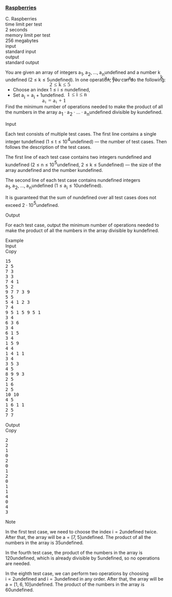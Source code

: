 <h3><a href="https://codeforces.com/contest/1883/problem/C" target="_blank" rel="noopener noreferrer">Raspberries</a></h3>
<div class="header"><div class="title">C. Raspberries</div><div class="time-limit"><div class="property-title">time limit per test</div>2 seconds</div><div class="memory-limit"><div class="property-title">memory limit per test</div>256 megabytes</div><div class="input-file input-standard"><div class="property-title">input</div>standard input</div><div class="output-file output-standard"><div class="property-title">output</div>standard output</div></div><div><p>You are given an array of integers <span class="MathJax_Preview" style="color: inherit;"><span class="MJXp-math" id="MJXp-Span-1"><span class="MJXp-msubsup" id="MJXp-Span-2"><span class="MJXp-mi MJXp-italic" id="MJXp-Span-3" style="margin-right: 0.05em;">a</span><span class="MJXp-mn MJXp-script" id="MJXp-Span-4" style="vertical-align: -0.4em;">1</span></span><span class="MJXp-mo" id="MJXp-Span-5" style="margin-left: 0em; margin-right: 0.222em;">,</span><span class="MJXp-msubsup" id="MJXp-Span-6"><span class="MJXp-mi MJXp-italic" id="MJXp-Span-7" style="margin-right: 0.05em;">a</span><span class="MJXp-mn MJXp-script" id="MJXp-Span-8" style="vertical-align: -0.4em;">2</span></span><span class="MJXp-mo" id="MJXp-Span-9" style="margin-left: 0em; margin-right: 0.222em;">,</span><span class="MJXp-mo" id="MJXp-Span-10" style="margin-left: 0em; margin-right: 0em;">…</span><span class="MJXp-mo" id="MJXp-Span-11" style="margin-left: 0em; margin-right: 0.222em;">,</span><span class="MJXp-msubsup" id="MJXp-Span-12"><span class="MJXp-mi MJXp-italic" id="MJXp-Span-13" style="margin-right: 0.05em;">a</span><span class="MJXp-mi MJXp-italic MJXp-script" id="MJXp-Span-14" style="vertical-align: -0.4em;">n</span></span></span></span><span class="MathJax MathJax_Processed" id="MathJax-Element-1-Frame" tabindex="0" style=""><nobr><span class="math" id="MathJax-Span-1"><span style="display: inline-block; position: relative; width: 0em; height: 0px; font-size: 122%;"><span style="position: absolute;"><span class="mrow" id="MathJax-Span-2"><span class="msubsup" id="MathJax-Span-3"><span style="display: inline-block; position: relative; width: 0.94em; height: 0px;"><span style="position: absolute; clip: rect(3.34em, 1000.53em, 4.16em, -999.997em); top: -3.978em; left: 0em;"><span class="mi" id="MathJax-Span-4" style="font-family: MathJax_Math-italic;">a</span><span style="display: inline-block; width: 0px; height: 3.984em;"></span></span><span style="position: absolute; top: -3.803em; left: 0.53em;"><span class="mn" id="MathJax-Span-5" style="font-size: 70.7%; font-family: MathJax_Main;">1</span><span style="display: inline-block; width: 0px; height: 3.984em;"></span></span></span></span><span class="mo" id="MathJax-Span-6" style="font-family: MathJax_Main;">,</span><span class="msubsup" id="MathJax-Span-7" style="padding-left: 0.179em;"><span style="display: inline-block; position: relative; width: 0.94em; height: 0px;"><span style="position: absolute; clip: rect(3.34em, 1000.53em, 4.16em, -999.997em); top: -3.978em; left: 0em;"><span class="mi" id="MathJax-Span-8" style="font-family: MathJax_Math-italic;">a</span><span style="display: inline-block; width: 0px; height: 3.984em;"></span></span><span style="position: absolute; top: -3.803em; left: 0.53em;"><span class="mn" id="MathJax-Span-9" style="font-size: 70.7%; font-family: MathJax_Main;">2</span><span style="display: inline-block; width: 0px; height: 3.984em;"></span></span></span></span><span class="mo" id="MathJax-Span-10" style="font-family: MathJax_Main;">,</span><span class="mo" id="MathJax-Span-11" style="font-family: MathJax_Main; padding-left: 0.179em;">…</span><span class="mo" id="MathJax-Span-12" style="font-family: MathJax_Main; padding-left: 0.179em;">,</span><span class="msubsup" id="MathJax-Span-13" style="padding-left: 0.179em;"><span style="display: inline-block; position: relative; width: 1.057em; height: 0px;"><span style="position: absolute; clip: rect(3.34em, 1000.53em, 4.16em, -999.997em); top: -3.978em; left: 0em;"><span class="mi" id="MathJax-Span-14" style="font-family: MathJax_Math-italic;">a</span><span style="display: inline-block; width: 0px; height: 3.984em;"></span></span><span style="position: absolute; top: -3.803em; left: 0.53em;"><span class="mi" id="MathJax-Span-15" style="font-size: 70.7%; font-family: MathJax_Math-italic;">n</span><span style="display: inline-block; width: 0px; height: 3.984em;"></span></span></span></span></span></span></span></span></nobr></span>undefined and a number <span class="MathJax_Preview" style="color: inherit;"><span class="MJXp-math" id="MJXp-Span-15"><span class="MJXp-mi MJXp-italic" id="MJXp-Span-16">k</span></span></span><span class="MathJax MathJax_Processed" id="MathJax-Element-2-Frame" tabindex="0" style=""><nobr><span class="math" id="MathJax-Span-16"><span style="display: inline-block; position: relative; width: 0em; height: 0px; font-size: 122%;"><span style="position: absolute;"><span class="mrow" id="MathJax-Span-17"><span class="mi" id="MathJax-Span-18" style="font-family: MathJax_Math-italic;">k</span></span></span></span></span></nobr></span>undefined (<span class="MathJax_Preview" style="color: inherit;"><span class="MJXp-math" id="MJXp-Span-17"><span class="MJXp-mn" id="MJXp-Span-18">2</span><span class="MJXp-mo" id="MJXp-Span-19" style="margin-left: 0.333em; margin-right: 0.333em;">≤</span><span class="MJXp-mi MJXp-italic" id="MJXp-Span-20">k</span><span class="MJXp-mo" id="MJXp-Span-21" style="margin-left: 0.333em; margin-right: 0.333em;">≤</span><span class="MJXp-mn" id="MJXp-Span-22">5</span></span></span><span class="MathJax MathJax_Processed" id="MathJax-Element-3-Frame" tabindex="0" style=""><nobr><span class="math" id="MathJax-Span-19"><span style="display: inline-block; position: relative; width: 0em; height: 0px; font-size: 122%;"><span style="position: absolute;"><span class="mrow" id="MathJax-Span-20"><span class="mn" id="MathJax-Span-21" style="font-family: MathJax_Main;">2</span><span class="mo" id="MathJax-Span-22" style="font-family: MathJax_Main; padding-left: 0.296em;">≤</span><span class="mi" id="MathJax-Span-23" style="font-family: MathJax_Math-italic; padding-left: 0.296em;">k</span><span class="mo" id="MathJax-Span-24" style="font-family: MathJax_Main; padding-left: 0.296em;">≤</span><span class="mn" id="MathJax-Span-25" style="font-family: MathJax_Main; padding-left: 0.296em;">5</span></span></span></span></span></nobr></span>undefined). In one operation, you can do the following:</p><ul><li> Choose an index <span class="MathJax_Preview" style="color: inherit;"><span class="MJXp-math" id="MJXp-Span-23"><span class="MJXp-mn" id="MJXp-Span-24">1</span><span class="MJXp-mo" id="MJXp-Span-25" style="margin-left: 0.333em; margin-right: 0.333em;">≤</span><span class="MJXp-mi MJXp-italic" id="MJXp-Span-26">i</span><span class="MJXp-mo" id="MJXp-Span-27" style="margin-left: 0.333em; margin-right: 0.333em;">≤</span><span class="MJXp-mi MJXp-italic" id="MJXp-Span-28">n</span></span></span><span class="MathJax MathJax_Processed" id="MathJax-Element-4-Frame" tabindex="0" style=""><nobr><span class="math" id="MathJax-Span-26"><span style="display: inline-block; position: relative; width: 0em; height: 0px; font-size: 122%;"><span style="position: absolute;"><span class="mrow" id="MathJax-Span-27"><span class="mn" id="MathJax-Span-28" style="font-family: MathJax_Main;">1</span><span class="mo" id="MathJax-Span-29" style="font-family: MathJax_Main; padding-left: 0.296em;">≤</span><span class="mi" id="MathJax-Span-30" style="font-family: MathJax_Math-italic; padding-left: 0.296em;">i</span><span class="mo" id="MathJax-Span-31" style="font-family: MathJax_Main; padding-left: 0.296em;">≤</span><span class="mi" id="MathJax-Span-32" style="font-family: MathJax_Math-italic; padding-left: 0.296em;">n</span></span></span></span></span></nobr></span>undefined,</li><li> Set <span class="MathJax_Preview" style="color: inherit;"><span class="MJXp-math" id="MJXp-Span-29"><span class="MJXp-msubsup" id="MJXp-Span-30"><span class="MJXp-mi MJXp-italic" id="MJXp-Span-31" style="margin-right: 0.05em;">a</span><span class="MJXp-mi MJXp-italic MJXp-script" id="MJXp-Span-32" style="vertical-align: -0.4em;">i</span></span><span class="MJXp-mo" id="MJXp-Span-33" style="margin-left: 0.333em; margin-right: 0.333em;">=</span><span class="MJXp-msubsup" id="MJXp-Span-34"><span class="MJXp-mi MJXp-italic" id="MJXp-Span-35" style="margin-right: 0.05em;">a</span><span class="MJXp-mi MJXp-italic MJXp-script" id="MJXp-Span-36" style="vertical-align: -0.4em;">i</span></span><span class="MJXp-mo" id="MJXp-Span-37" style="margin-left: 0.267em; margin-right: 0.267em;">+</span><span class="MJXp-mn" id="MJXp-Span-38">1</span></span></span><span class="MathJax MathJax_Processed" id="MathJax-Element-5-Frame" tabindex="0" style=""><nobr><span class="math" id="MathJax-Span-33"><span style="display: inline-block; position: relative; width: 0em; height: 0px; font-size: 122%;"><span style="position: absolute;"><span class="mrow" id="MathJax-Span-34"><span class="msubsup" id="MathJax-Span-35"><span style="display: inline-block; position: relative; width: 0.823em; height: 0px;"><span style="position: absolute; clip: rect(3.34em, 1000.53em, 4.16em, -999.997em); top: -3.978em; left: 0em;"><span class="mi" id="MathJax-Span-36" style="font-family: MathJax_Math-italic;">a</span><span style="display: inline-block; width: 0px; height: 3.984em;"></span></span><span style="position: absolute; top: -3.803em; left: 0.53em;"><span class="mi" id="MathJax-Span-37" style="font-size: 70.7%; font-family: MathJax_Math-italic;">i</span><span style="display: inline-block; width: 0px; height: 3.984em;"></span></span></span></span><span class="mo" id="MathJax-Span-38" style="font-family: MathJax_Main; padding-left: 0.296em;">=</span><span class="msubsup" id="MathJax-Span-39" style="padding-left: 0.296em;"><span style="display: inline-block; position: relative; width: 0.823em; height: 0px;"><span style="position: absolute; clip: rect(3.34em, 1000.53em, 4.16em, -999.997em); top: -3.978em; left: 0em;"><span class="mi" id="MathJax-Span-40" style="font-family: MathJax_Math-italic;">a</span><span style="display: inline-block; width: 0px; height: 3.984em;"></span></span><span style="position: absolute; top: -3.803em; left: 0.53em;"><span class="mi" id="MathJax-Span-41" style="font-size: 70.7%; font-family: MathJax_Math-italic;">i</span><span style="display: inline-block; width: 0px; height: 3.984em;"></span></span></span></span><span class="mo" id="MathJax-Span-42" style="font-family: MathJax_Main; padding-left: 0.237em;">+</span><span class="mn" id="MathJax-Span-43" style="font-family: MathJax_Main; padding-left: 0.237em;">1</span></span></span></span></span></nobr></span>undefined.</li></ul><p>Find the minimum number of operations needed to make the product of all the numbers in the array <span class="MathJax_Preview" style="color: inherit;"><span class="MJXp-math" id="MJXp-Span-39"><span class="MJXp-msubsup" id="MJXp-Span-40"><span class="MJXp-mi MJXp-italic" id="MJXp-Span-41" style="margin-right: 0.05em;">a</span><span class="MJXp-mn MJXp-script" id="MJXp-Span-42" style="vertical-align: -0.4em;">1</span></span><span class="MJXp-mo" id="MJXp-Span-43" style="margin-left: 0.267em; margin-right: 0.267em;">⋅</span><span class="MJXp-msubsup" id="MJXp-Span-44"><span class="MJXp-mi MJXp-italic" id="MJXp-Span-45" style="margin-right: 0.05em;">a</span><span class="MJXp-mn MJXp-script" id="MJXp-Span-46" style="vertical-align: -0.4em;">2</span></span><span class="MJXp-mo" id="MJXp-Span-47" style="margin-left: 0.267em; margin-right: 0.267em;">⋅</span><span class="MJXp-mo" id="MJXp-Span-48" style="margin-left: 0em; margin-right: 0em;">…</span><span class="MJXp-mo" id="MJXp-Span-49" style="margin-left: 0.267em; margin-right: 0.267em;">⋅</span><span class="MJXp-msubsup" id="MJXp-Span-50"><span class="MJXp-mi MJXp-italic" id="MJXp-Span-51" style="margin-right: 0.05em;">a</span><span class="MJXp-mi MJXp-italic MJXp-script" id="MJXp-Span-52" style="vertical-align: -0.4em;">n</span></span></span></span><span class="MathJax MathJax_Processing" id="MathJax-Element-6-Frame" tabindex="0"></span>undefined divisible by <span class="MathJax_Preview" style="color: inherit;"><span class="MJXp-math" id="MJXp-Span-53"><span class="MJXp-mi MJXp-italic" id="MJXp-Span-54">k</span></span></span><span class="MathJax MathJax_Processing" id="MathJax-Element-7-Frame" tabindex="0"></span>undefined.</p></div><div class="input-specification"><div class="section-title">Input</div><p>Each test consists of multiple test cases. The first line contains a single integer <span class="MathJax_Preview" style="color: inherit;"><span class="MJXp-math" id="MJXp-Span-55"><span class="MJXp-mi MJXp-italic" id="MJXp-Span-56">t</span></span></span><span class="MathJax MathJax_Processing" id="MathJax-Element-8-Frame" tabindex="0"></span>undefined (<span class="MathJax_Preview" style="color: inherit;"><span class="MJXp-math" id="MJXp-Span-57"><span class="MJXp-mn" id="MJXp-Span-58">1</span><span class="MJXp-mo" id="MJXp-Span-59" style="margin-left: 0.333em; margin-right: 0.333em;">≤</span><span class="MJXp-mi MJXp-italic" id="MJXp-Span-60">t</span><span class="MJXp-mo" id="MJXp-Span-61" style="margin-left: 0.333em; margin-right: 0.333em;">≤</span><span class="MJXp-msubsup" id="MJXp-Span-62"><span class="MJXp-mn" id="MJXp-Span-63" style="margin-right: 0.05em;">10</span><span class="MJXp-mn MJXp-script" id="MJXp-Span-64" style="vertical-align: 0.5em;">4</span></span></span></span><span class="MathJax MathJax_Processing" id="MathJax-Element-9-Frame" tabindex="0"></span>undefined) — the number of test cases. Then follows the description of the test cases.</p><p>The first line of each test case contains two integers <span class="MathJax_Preview" style="color: inherit;"><span class="MJXp-math" id="MJXp-Span-65"><span class="MJXp-mi MJXp-italic" id="MJXp-Span-66">n</span></span></span><span class="MathJax MathJax_Processing" id="MathJax-Element-10-Frame" tabindex="0"></span>undefined and <span class="MathJax_Preview" style="color: inherit;"><span class="MJXp-math" id="MJXp-Span-67"><span class="MJXp-mi MJXp-italic" id="MJXp-Span-68">k</span></span></span><span class="MathJax MathJax_Processing" id="MathJax-Element-11-Frame" tabindex="0"></span>undefined (<span class="MathJax_Preview" style="color: inherit;"><span class="MJXp-math" id="MJXp-Span-69"><span class="MJXp-mn" id="MJXp-Span-70">2</span><span class="MJXp-mo" id="MJXp-Span-71" style="margin-left: 0.333em; margin-right: 0.333em;">≤</span><span class="MJXp-mi MJXp-italic" id="MJXp-Span-72">n</span><span class="MJXp-mo" id="MJXp-Span-73" style="margin-left: 0.333em; margin-right: 0.333em;">≤</span><span class="MJXp-msubsup" id="MJXp-Span-74"><span class="MJXp-mn" id="MJXp-Span-75" style="margin-right: 0.05em;">10</span><span class="MJXp-mn MJXp-script" id="MJXp-Span-76" style="vertical-align: 0.5em;">5</span></span></span></span><span class="MathJax MathJax_Processing" id="MathJax-Element-12-Frame" tabindex="0"></span>undefined, <span class="MathJax_Preview" style="color: inherit;"><span class="MJXp-math" id="MJXp-Span-77"><span class="MJXp-mn" id="MJXp-Span-78">2</span><span class="MJXp-mo" id="MJXp-Span-79" style="margin-left: 0.333em; margin-right: 0.333em;">≤</span><span class="MJXp-mi MJXp-italic" id="MJXp-Span-80">k</span><span class="MJXp-mo" id="MJXp-Span-81" style="margin-left: 0.333em; margin-right: 0.333em;">≤</span><span class="MJXp-mn" id="MJXp-Span-82">5</span></span></span><span class="MathJax MathJax_Processing" id="MathJax-Element-13-Frame" tabindex="0"></span>undefined) — the size of the array <span class="MathJax_Preview" style="color: inherit;"><span class="MJXp-math" id="MJXp-Span-83"><span class="MJXp-mi MJXp-italic" id="MJXp-Span-84">a</span></span></span><span class="MathJax MathJax_Processing" id="MathJax-Element-14-Frame" tabindex="0"></span>undefined and the number <span class="MathJax_Preview" style="color: inherit;"><span class="MJXp-math" id="MJXp-Span-85"><span class="MJXp-mi MJXp-italic" id="MJXp-Span-86">k</span></span></span><span class="MathJax MathJax_Processing" id="MathJax-Element-15-Frame" tabindex="0"></span>undefined.</p><p>The second line of each test case contains <span class="MathJax_Preview" style="color: inherit;"><span class="MJXp-math" id="MJXp-Span-87"><span class="MJXp-mi MJXp-italic" id="MJXp-Span-88">n</span></span></span><span class="MathJax MathJax_Processing" id="MathJax-Element-16-Frame" tabindex="0"></span>undefined integers <span class="MathJax_Preview" style="color: inherit;"><span class="MJXp-math" id="MJXp-Span-89"><span class="MJXp-msubsup" id="MJXp-Span-90"><span class="MJXp-mi MJXp-italic" id="MJXp-Span-91" style="margin-right: 0.05em;">a</span><span class="MJXp-mn MJXp-script" id="MJXp-Span-92" style="vertical-align: -0.4em;">1</span></span><span class="MJXp-mo" id="MJXp-Span-93" style="margin-left: 0em; margin-right: 0.222em;">,</span><span class="MJXp-msubsup" id="MJXp-Span-94"><span class="MJXp-mi MJXp-italic" id="MJXp-Span-95" style="margin-right: 0.05em;">a</span><span class="MJXp-mn MJXp-script" id="MJXp-Span-96" style="vertical-align: -0.4em;">2</span></span><span class="MJXp-mo" id="MJXp-Span-97" style="margin-left: 0em; margin-right: 0.222em;">,</span><span class="MJXp-mo" id="MJXp-Span-98" style="margin-left: 0em; margin-right: 0em;">…</span><span class="MJXp-mo" id="MJXp-Span-99" style="margin-left: 0em; margin-right: 0.222em;">,</span><span class="MJXp-msubsup" id="MJXp-Span-100"><span class="MJXp-mi MJXp-italic" id="MJXp-Span-101" style="margin-right: 0.05em;">a</span><span class="MJXp-mi MJXp-italic MJXp-script" id="MJXp-Span-102" style="vertical-align: -0.4em;">n</span></span></span></span><span class="MathJax MathJax_Processing" id="MathJax-Element-17-Frame" tabindex="0"></span>undefined (<span class="MathJax_Preview" style="color: inherit;"><span class="MJXp-math" id="MJXp-Span-103"><span class="MJXp-mn" id="MJXp-Span-104">1</span><span class="MJXp-mo" id="MJXp-Span-105" style="margin-left: 0.333em; margin-right: 0.333em;">≤</span><span class="MJXp-msubsup" id="MJXp-Span-106"><span class="MJXp-mi MJXp-italic" id="MJXp-Span-107" style="margin-right: 0.05em;">a</span><span class="MJXp-mi MJXp-italic MJXp-script" id="MJXp-Span-108" style="vertical-align: -0.4em;">i</span></span><span class="MJXp-mo" id="MJXp-Span-109" style="margin-left: 0.333em; margin-right: 0.333em;">≤</span><span class="MJXp-mn" id="MJXp-Span-110">10</span></span></span><span class="MathJax MathJax_Processing" id="MathJax-Element-18-Frame" tabindex="0"></span>undefined).</p><p>It is guaranteed that the sum of <span class="MathJax_Preview" style="color: inherit;"><span class="MJXp-math" id="MJXp-Span-111"><span class="MJXp-mi MJXp-italic" id="MJXp-Span-112">n</span></span></span><span class="MathJax MathJax_Processing" id="MathJax-Element-19-Frame" tabindex="0"></span>undefined over all test cases does not exceed <span class="MathJax_Preview" style="color: inherit;"><span class="MJXp-math" id="MJXp-Span-113"><span class="MJXp-mn" id="MJXp-Span-114">2</span><span class="MJXp-mo" id="MJXp-Span-115" style="margin-left: 0.267em; margin-right: 0.267em;">⋅</span><span class="MJXp-msubsup" id="MJXp-Span-116"><span class="MJXp-mn" id="MJXp-Span-117" style="margin-right: 0.05em;">10</span><span class="MJXp-mn MJXp-script" id="MJXp-Span-118" style="vertical-align: 0.5em;">5</span></span></span></span><span class="MathJax MathJax_Processing" id="MathJax-Element-20-Frame" tabindex="0"></span>undefined.</p></div><div class="output-specification"><div class="section-title">Output</div><p>For each test case, output the minimum number of operations needed to make the product of all the numbers in the array divisible by <span class="MathJax_Preview" style="color: inherit;"><span class="MJXp-math" id="MJXp-Span-119"><span class="MJXp-mi MJXp-italic" id="MJXp-Span-120">k</span></span></span><span class="MathJax MathJax_Processing" id="MathJax-Element-21-Frame" tabindex="0"></span>undefined.</p></div><div class="sample-tests"><div class="section-title">Example</div><div class="sample-test"><div class="input"><div class="title">Input<div title="Copy" data-clipboard-target="#id00539284272193724" id="id006399036790325048" class="input-output-copier">Copy</div></div><pre id="id00539284272193724"><div class="test-example-line test-example-line-even test-example-line-0">15</div><div class="test-example-line test-example-line-odd test-example-line-1">2 5</div><div class="test-example-line test-example-line-odd test-example-line-1">7 3</div><div class="test-example-line test-example-line-even test-example-line-2">3 3</div><div class="test-example-line test-example-line-even test-example-line-2">7 4 1</div><div class="test-example-line test-example-line-odd test-example-line-3">5 2</div><div class="test-example-line test-example-line-odd test-example-line-3">9 7 7 3 9</div><div class="test-example-line test-example-line-even test-example-line-4">5 5</div><div class="test-example-line test-example-line-even test-example-line-4">5 4 1 2 3</div><div class="test-example-line test-example-line-odd test-example-line-5">7 4</div><div class="test-example-line test-example-line-odd test-example-line-5">9 5 1 5 9 5 1</div><div class="test-example-line test-example-line-even test-example-line-6">3 4</div><div class="test-example-line test-example-line-even test-example-line-6">6 3 6</div><div class="test-example-line test-example-line-odd test-example-line-7">3 4</div><div class="test-example-line test-example-line-odd test-example-line-7">6 1 5</div><div class="test-example-line test-example-line-even test-example-line-8">3 4</div><div class="test-example-line test-example-line-even test-example-line-8">1 5 9</div><div class="test-example-line test-example-line-odd test-example-line-9">4 4</div><div class="test-example-line test-example-line-odd test-example-line-9">1 4 1 1</div><div class="test-example-line test-example-line-even test-example-line-10">3 4</div><div class="test-example-line test-example-line-even test-example-line-10">3 5 3</div><div class="test-example-line test-example-line-odd test-example-line-11">4 5</div><div class="test-example-line test-example-line-odd test-example-line-11">8 9 9 3</div><div class="test-example-line test-example-line-even test-example-line-12">2 5</div><div class="test-example-line test-example-line-even test-example-line-12">1 6</div><div class="test-example-line test-example-line-odd test-example-line-13">2 5</div><div class="test-example-line test-example-line-odd test-example-line-13">10 10</div><div class="test-example-line test-example-line-even test-example-line-14">4 5</div><div class="test-example-line test-example-line-even test-example-line-14">1 6 1 1</div><div class="test-example-line test-example-line-odd test-example-line-15">2 5</div><div class="test-example-line test-example-line-odd test-example-line-15">7 7</div></pre></div><div class="output"><div class="title">Output<div title="Copy" data-clipboard-target="#id001487776114525755" id="id0037121329957409077" class="input-output-copier">Copy</div></div><pre id="id001487776114525755">2
2
1
0
2
0
1
2
0
1
1
4
0
4
3
</pre></div></div></div><div class="note"><div class="section-title">Note</div><p>In the first test case, we need to choose the index <span class="MathJax_Preview" style="color: inherit;"><span class="MJXp-math" id="MJXp-Span-121"><span class="MJXp-mi MJXp-italic" id="MJXp-Span-122">i</span><span class="MJXp-mo" id="MJXp-Span-123" style="margin-left: 0.333em; margin-right: 0.333em;">=</span><span class="MJXp-mn" id="MJXp-Span-124">2</span></span></span><span class="MathJax MathJax_Processing" id="MathJax-Element-22-Frame" tabindex="0"></span>undefined twice. After that, the array will be <span class="MathJax_Preview" style="color: inherit;"><span class="MJXp-math" id="MJXp-Span-125"><span class="MJXp-mi MJXp-italic" id="MJXp-Span-126">a</span><span class="MJXp-mo" id="MJXp-Span-127" style="margin-left: 0.333em; margin-right: 0.333em;">=</span><span class="MJXp-mo" id="MJXp-Span-128" style="margin-left: 0em; margin-right: 0em;">[</span><span class="MJXp-mn" id="MJXp-Span-129">7</span><span class="MJXp-mo" id="MJXp-Span-130" style="margin-left: 0em; margin-right: 0.222em;">,</span><span class="MJXp-mn" id="MJXp-Span-131">5</span><span class="MJXp-mo" id="MJXp-Span-132" style="margin-left: 0em; margin-right: 0em;">]</span></span></span><span class="MathJax MathJax_Processing" id="MathJax-Element-23-Frame" tabindex="0"></span>undefined. The product of all the numbers in the array is <span class="MathJax_Preview" style="color: inherit;"><span class="MJXp-math" id="MJXp-Span-133"><span class="MJXp-mn" id="MJXp-Span-134">35</span></span></span><span class="MathJax MathJax_Processing" id="MathJax-Element-24-Frame" tabindex="0"></span>undefined.</p><p>In the fourth test case, the product of the numbers in the array is <span class="MathJax_Preview" style="color: inherit;"><span class="MJXp-math" id="MJXp-Span-135"><span class="MJXp-mn" id="MJXp-Span-136">120</span></span></span><span class="MathJax MathJax_Processing" id="MathJax-Element-25-Frame" tabindex="0"></span>undefined, which is already divisible by <span class="MathJax_Preview" style="color: inherit;"><span class="MJXp-math" id="MJXp-Span-137"><span class="MJXp-mn" id="MJXp-Span-138">5</span></span></span><span class="MathJax MathJax_Processing" id="MathJax-Element-26-Frame" tabindex="0"></span>undefined, so no operations are needed.</p><p>In the eighth test case, we can perform two operations by choosing <span class="MathJax_Preview" style="color: inherit;"><span class="MJXp-math" id="MJXp-Span-139"><span class="MJXp-mi MJXp-italic" id="MJXp-Span-140">i</span><span class="MJXp-mo" id="MJXp-Span-141" style="margin-left: 0.333em; margin-right: 0.333em;">=</span><span class="MJXp-mn" id="MJXp-Span-142">2</span></span></span><span class="MathJax MathJax_Processing" id="MathJax-Element-27-Frame" tabindex="0"></span>undefined and <span class="MathJax_Preview" style="color: inherit;"><span class="MJXp-math" id="MJXp-Span-143"><span class="MJXp-mi MJXp-italic" id="MJXp-Span-144">i</span><span class="MJXp-mo" id="MJXp-Span-145" style="margin-left: 0.333em; margin-right: 0.333em;">=</span><span class="MJXp-mn" id="MJXp-Span-146">3</span></span></span><span class="MathJax MathJax_Processing" id="MathJax-Element-28-Frame" tabindex="0"></span>undefined in any order. After that, the array will be <span class="MathJax_Preview" style="color: inherit;"><span class="MJXp-math" id="MJXp-Span-147"><span class="MJXp-mi MJXp-italic" id="MJXp-Span-148">a</span><span class="MJXp-mo" id="MJXp-Span-149" style="margin-left: 0.333em; margin-right: 0.333em;">=</span><span class="MJXp-mo" id="MJXp-Span-150" style="margin-left: 0em; margin-right: 0em;">[</span><span class="MJXp-mn" id="MJXp-Span-151">1</span><span class="MJXp-mo" id="MJXp-Span-152" style="margin-left: 0em; margin-right: 0.222em;">,</span><span class="MJXp-mn" id="MJXp-Span-153">6</span><span class="MJXp-mo" id="MJXp-Span-154" style="margin-left: 0em; margin-right: 0.222em;">,</span><span class="MJXp-mn" id="MJXp-Span-155">10</span><span class="MJXp-mo" id="MJXp-Span-156" style="margin-left: 0em; margin-right: 0em;">]</span></span></span><span class="MathJax MathJax_Processing" id="MathJax-Element-29-Frame" tabindex="0"></span>undefined. The product of the numbers in the array is <span class="MathJax_Preview" style="color: inherit;"><span class="MJXp-math" id="MJXp-Span-157"><span class="MJXp-mn" id="MJXp-Span-158">60</span></span></span><span class="MathJax MathJax_Processing" id="MathJax-Element-30-Frame" tabindex="0"></span>undefined.</p></div>